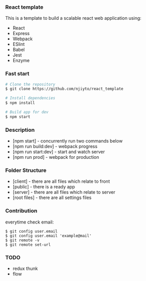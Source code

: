 ### React template

This is a template to build a scalable react web application using:
* React
* Express
* Webpack
* ESlint
* Babel
* Jest
* Enzyme

### Fast start
```sh
# Clone the repository
$ git clone https://github.com/njiyto/react_template

# Install dependencies
$ npm install

# Build app for dev
$ npm start
```

### Description
* [npm start] - concurrently run two commands below
* [npm run build:dev] - webpack progress
* [npm run start:dev] -  start and watch server
* [npm run prod] -  webpack for production

### Folder Structure
* [client] - there are all files which relate to front
* [public] - there is a ready app
* [server] - there are all files which relate to server
* [root files] - there are all settings files

### Contribution
everytime check email:
```
$ git config user.email
$ git config user.email 'example@mail'
$ git remote -v
$ git remote set-url
```

### TODO
* redux thunk
* flow